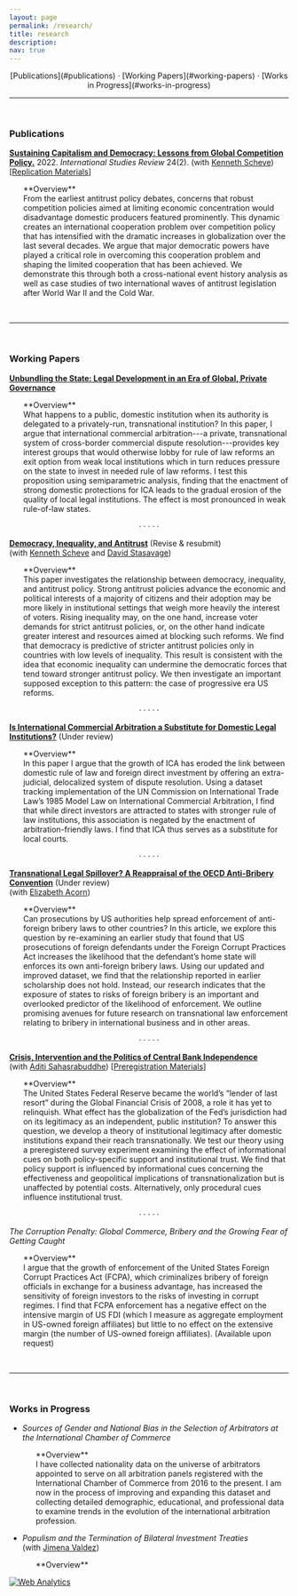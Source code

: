 ```yaml
---
layout: page
permalink: /research/
title: research
description:
nav: true
---
```

<div align="center" markdown="1">
[Publications](#publications) &middot; [Working Papers](#working-papers) &middot; [Works in Progress](#works-in-progress)
</div>

<hr class="sectiondiv"><br>

### Publications

**[Sustaining Capitalism and Democracy: Lessons from Global Competition Policy.](https://doi.org/10.1093/isr/viac018)** 2022. *International Studies Review* 24(2). (with [Kenneth Scheve](https://scheve-research.org/)) [[Replication Materials](https://doi.org/10.7910/DVN/QCLWEM)]

<p style="margin-left:5%" markdown="1">
**Overview**<br>
From the earliest antitrust policy debates, concerns that robust competition policies aimed at limiting economic concentration would disadvantage domestic producers featured prominently. This dynamic creates an international cooperation problem over competition policy that has intensified with the dramatic increases in globalization over the last several decades. We argue that major democratic powers have played a critical role in overcoming this cooperation problem and shaping the limited cooperation that has been achieved. We demonstrate this through both a cross-national event history analysis as well as case studies of two international waves of antitrust legislation after World War II and the Cold War.</p><br>

<hr class="sectiondiv"><br>

### Working Papers

**[Unbundling the State: Legal Development in an Era of Global, Private Governance](/assets/papers/MAllen-unbundling-20220929.pdf)**
<p style="margin-left:5%" markdown="1">
**Overview**<br>
What happens to a public, domestic institution when its authority is delegated to a privately-run, transnational institution? In this paper, I argue that international commercial arbitration---a private, transnational system of cross-border commercial dispute resolution---provides key interest groups that would otherwise lobby for rule of law reforms an exit option from weak local institutions which in turn reduces pressure on the state to invest in needed rule of law reforms. I test this proposition using semiparametric analysis, finding that the enactment of strong domestic protections for ICA leads to the gradual erosion of the quality of local legal institutions. The effect is most pronounced in weak rule-of-law states.</p>

<center>&middot; &middot; &middot; &middot; &middot;</center>

**[Democracy, Inequality, and Antitrust](/assets/papers/DemIneqAntitrust_Dec2021.pdf)** (Revise & resubmit) <br>
(with [Kenneth Scheve](https://scheve-research.org/) and [David Stasavage](https://stasavage.com/))

<p style="margin-left:5%" markdown="1">
**Overview**<br>
This paper investigates the relationship between democracy, inequality, and antitrust policy. Strong antitrust policies advance the economic and political interests of a majority of citizens and their adoption may be more likely in institutional settings that weigh more heavily the interest of voters. Rising inequality may, on the one hand, increase voter demands for strict antitrust policies, or, on the other hand indicate greater interest and resources aimed at blocking such reforms. We find that democracy is predictive of stricter antitrust policies only in countries with low levels of inequality. This result is consistent with the idea that economic inequality can undermine the democratic forces that tend toward stronger antitrust policy. We then investigate an important supposed exception to this pattern: the case of progressive era US reforms.</p>

<center>&middot; &middot; &middot; &middot; &middot;</center>

**[Is International Commercial Arbitration a Substitute for Domestic Legal Institutions?](/assets/papers/MAllen-icasub-20220927.pdf)** (Under review)
<p style="margin-left:5%" markdown="1">
**Overview**<br>
In this paper I argue that the growth of ICA has eroded the link between domestic rule of law and foreign direct investment by offering an extra-judicial, delocalized system of dispute resolution. Using a dataset tracking implementation of the UN Commission on International Trade Law’s 1985 Model Law on International Commercial Arbitration, I find that while direct investors are attracted to states with stronger rule of law institutions, this association is negated by the enactment of arbitration-friendly laws. I find that ICA thus serves as a substitute for local courts.</p>

<center>&middot; &middot; &middot; &middot; &middot;</center>

**[Transnational Legal Spillover? A Reappraisal of the OECD Anti-Bribery Convention](/assets/papers/Acorn_Allen_2022_Spillover.pdf)** (Under review) <br>
(with [Elizabeth Acorn](http://www.elizabethacorn.com))
<p style="margin-left:5%" markdown="1">
**Overview**<br>
Can prosecutions by US authorities help spread enforcement of anti-foreign bribery laws to other countries? In this article, we explore this question by re-examining an earlier study that found that US prosecutions of foreign defendants under the Foreign Corrupt Practices Act increases the likelihood that the defendant’s home state will enforces its own anti-foreign bribery laws. Using our updated and improved dataset, we find that the relationship reported in earlier scholarship does not hold. Instead, our research indicates that the exposure of states to risks of foreign bribery is an important and overlooked predictor of the likelihood of enforcement. We outline promising avenues for future research on transnational law enforcement relating to bribery in international business and in other areas.</p>

<center>&middot; &middot; &middot; &middot; &middot;</center>

**[Crisis, Intervention and the Politics of Central Bank Independence](/assets/papers/ISA-Allen_SahasrabuddheCentral_Bank_Survey.pdf)** <br>
(with [Aditi Sahasrabuddhe](https://aditisahasrabuddhe.com)) [[Preregistration Materials](https://osf.io/axq5c/)]
<p style="margin-left:5%" markdown="1">
**Overview**<br>
The United States Federal Reserve became the world’s “lender of last resort” during the Global Financial Crisis of 2008, a role it has yet to relinquish. What effect has the globalization of the Fed’s jurisdiction had on its legitimacy as an independent, public institution? To answer this question, we develop a theory of institutional legitimacy after domestic institutions expand their reach transnationally. We test our theory using a preregistered survey experiment examining the effect of informational cues on both policy-specific support and institutional trust. We find that policy support is influenced by informational cues concerning the effectiveness and geopolitical implications of transnationalization but is unaffected by potential costs. Alternatively, only procedural cues influence institutional trust.</p>

<center>&middot; &middot; &middot; &middot; &middot;</center>

*The Corruption Penalty: Global Commerce, Bribery and the Growing Fear of Getting Caught*
<p style="margin-left:5%" markdown="1">
**Overview**<br>
I argue that the growth of enforcement of the United States Foreign Corrupt Practices Act (FCPA), which criminalizes bribery of foreign officials in exchange for a business advantage, has increased the sensitivity of foreign investors to the risks of investing in corrupt regimes. I find that FCPA enforcement has a negative effect on the intensive margin of US FDI (which I measure as aggregate employment in US-owned foreign affiliates) but little to no effect on the extensive margin (the number of US-owned foreign affiliates). (Available upon request)</p><br>

<hr class="sectiondiv"><br>

### Works in Progress

- *Sources of Gender and National Bias in the Selection of Arbitrators at the International Chamber of Commerce*

  <p style="margin-left:5%" markdown="1">
  **Overview**<br>
  I have collected nationality data on the universe of arbitrators appointed to serve on all arbitration panels registered with the International Chamber of Commerce from 2016 to the present. I am now in the process of improving and expanding this dataset and collecting detailed demographic, educational, and professional data to examine trends in the evolution of the international arbitration profession.</p>

- *Populism and the Termination of Bilateral Investment Treaties* <br> (with [Jimena Valdez](https://www.lse.ac.uk/european-institute/people/valdez-jimena))

  <p style="margin-left:5%" markdown="1">
  **Overview**<br>

  </p>

<!-- Default Statcounter code for academic site http://www.modallen.com -->
<script type="text/javascript">
var sc_project=12801258;
var sc_invisible=1;
var sc_security="2cdacf08";
</script>
<script type="text/javascript"
src="https://www.statcounter.com/counter/counter.js" async></script>
<noscript><div class="statcounter"><a title="Web Analytics"
href="https://statcounter.com/" target="_blank"><img class="statcounter"
src="https://c.statcounter.com/12801258/0/2cdacf08/1/" alt="Web Analytics"
referrerPolicy="no-referrer-when-downgrade"></a></div></noscript>
<!-- End of Statcounter Code -->
